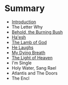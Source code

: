 # Summary

* [Introduction](README.md)
* The Letter Why
* [Behold, the Burning Bush](behold,_the_burning_bush.md)
* [Ha'esh](chapter1.md)
* [The Lamb of God](the_lamb_of_god.md)
* [He Laughs](hamd.md/he_laughs.md)
* [My Dying Breath](my_dying_breath.md)
* [The Light of Heaven](the_light_of_heaven.md)
* I'm Single
* Holy Water, Sang Rael
* Atlantis and The Doors
* The Encl

